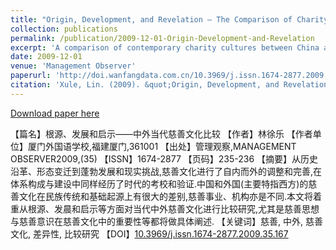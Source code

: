 ```yaml
---
title: "Origin, Development, and Revelation – The Comparison of Charity Cultures between China and the West(in Chinese)"
collection: publications
permalink: /publication/2009-12-01-Origin-Development-and-Revelation
excerpt: 'A comparison of contemporary charity cultures between China and the West, from the perspectives of origin, development, and inspiration. Further discussion focuses on the importance of the idea and awareness of the charity.'
date: 2009-12-01
venue: 'Management Observer'
paperurl: 'http://doi.wanfangdata.com.cn/10.3969/j.issn.1674-2877.2009.35.167'
citation: 'Xule, Lin. (2009). &quot;Origin, Development, and Revelation – The Comparison of Charity Cultures between China and the West.&quot; <i>Management Observer</i>.(35):235-236.'
---
```

[Download paper here](http://academicpages.github.io/files/paper1.pdf)

【篇名】根源、发展和启示——中外当代慈善文化比较
【作者】林徐乐
【作者单位】厦门外国语学校,福建厦门,361001
【出处】管理观察,MANAGEMENT OBSERVER2009,(35)
【ISSN】1674-2877
【页码】235-236
【摘要】从历史沿革、形态变迁到蓬勃发展和现实挑战,慈善文化进行了自内而外的调整和完善,在体系构成与建设中同样经历了时代的考校和验证.中国和外国(主要特指西方)的慈善文化在民族传统和基础起源上有很大的差别,慈善事业、机构亦是不同.本文将着重从根源、发晨和启示等方面对当代中外慈善文化进行比较研究,尤其是慈善思想与慈善意识在慈善文化中的重要性等都将做具体阐述.
【关键词】慈善, 中外, 慈善文化, 差异性, 比较研究
【DOI】[10.3969/j.issn.1674-2877.2009.35.167](10.3969/j.issn.1674-2877.2009.35.167)
